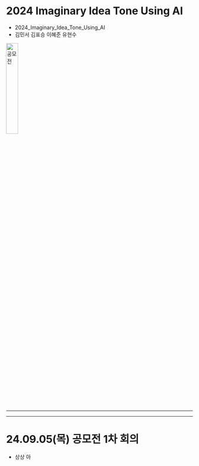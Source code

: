 # 2024 Imaginary Idea Tone Using AI
- 2024_Imaginary_Idea_Tone_Using_AI
- 김민서 김표승 이혜준 유현수

<img src="https://github.com/user-attachments/assets/4e96d671-9780-4457-88f0-c59b08885bdf" alt="공모전" width="25%" height="25%">

---------------------------------
---------------------------------
# 24.09.05(목) 공모전 1차 회의

- 상상 아
  

